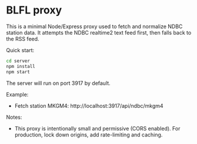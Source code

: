 BLFL proxy
===============

This is a minimal Node/Express proxy used to fetch and normalize NDBC station data.
It attempts the NDBC realtime2 text feed first, then falls back to the RSS feed.

Quick start:

```bash
cd server
npm install
npm start
```

The server will run on port 3917 by default.

Example:

- Fetch station MKGM4:
  http://localhost:3917/api/ndbc/mkgm4

Notes:
- This proxy is intentionally small and permissive (CORS enabled). For production, lock down origins, add rate-limiting and caching.
